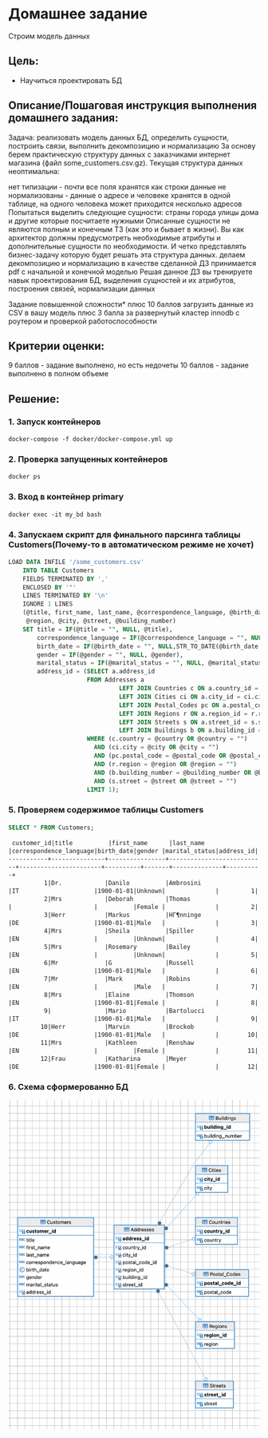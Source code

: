 # Домашнее задание
Строим модель данных
## Цель:

* Научиться проектировать БД

## Описание/Пошаговая инструкция выполнения домашнего задания:

Задача: реализовать модель данных БД, определить сущности, построить связи, выполнить декомпозицию и нормализацию
За основу берем практическую структуру данных с заказчиками интернет магазина (файл some_customers.csv.gz).
Текущая структура данных неоптимальна:

нет типизации - почти все поля хранятся как строки
данные не нормализованы - данные о адресе и человеке хранятся в одной таблице, на одного человека может приходится несколько адресов
Попытаться выделить следующие сущности:
страны
города
улицы
дома
и другие которые посчитаете нужными
Описанные сущности не являются полным и конечным ТЗ (как это и бывает в жизни). Вы как архитектор должны предусмотреть необходимые атрибуты и дополнительные сущности по необходимости. И четко представлять бизнес-задачу которую будет решать эта структура данных.
делаем декомпозицию и нормализацию
в качестве сделанной ДЗ принимается pdf с начальной и конечной моделью
Решая данное ДЗ вы тренируете навык проектирования БД, выделения сущностей и их атрибутов, построения связей, нормализации данных

Задание повышенной сложности*
плюс 10 баллов загрузить данные из CSV в вашу модель
плюс 3 балла за развернутый кластер innodb с роутером и проверкой работоспособности

## Критерии оценки:

9 баллов - задание выполнено, но есть недочеты
10 баллов - задание выполнено в полном объеме

## Решение:


### 1. Запуск контейнеров

```shell
docker-compose -f docker/docker-compose.yml up
```

### 2. Проверка запущенных контейнеров

```shell
docker ps
```

### 3. Вход в контейнер primary

```shell
docker exec -it my_bd bash
```

### 4. Запускаем скрипт для финального парсинга таблицы Customers(Почему-то в автоматическом режиме не хочет)

```sql
LOAD DATA INFILE '/some_customers.csv'
    INTO TABLE Customers
    FIELDS TERMINATED BY ','
    ENCLOSED BY '"'
    LINES TERMINATED BY '\n'
    IGNORE 1 LINES
    (@title, first_name, last_name, @correspondence_language, @birth_date, @gender, @marital_status, @country, @postal_code,
     @region, @city, @street, @building_number)
    SET title = IF(@title = "", NULL, @title),
        correspondence_language = IF(@correspondence_language = "", NULL, @correspondence_language),
        birth_date = IF(@birth_date = "", NULL,STR_TO_DATE(@birth_date, '%Y-%m-%d')),
        gender = IF(@gender = "", NULL, @gender),
        marital_status = IF(@marital_status = "", NULL, @marital_status),
        address_id = (SELECT a.address_id
                      FROM Addresses a
                               LEFT JOIN Countries c ON a.country_id = c.country_id
                               LEFT JOIN Cities ci ON a.city_id = ci.city_id
                               LEFT JOIN Postal_Codes pc ON a.postal_code_id = pc.postal_code_id
                               LEFT JOIN Regions r ON a.region_id = r.region_id
                               LEFT JOIN Streets s ON a.street_id = s.street_id
                               LEFT JOIN Buildings b ON a.building_id = b.building_id
                      WHERE (c.country = @country OR @country = "")
                        AND (ci.city = @city OR @city = "")
                        AND (pc.postal_code = @postal_code OR @postal_code = "")
                        AND (r.region = @region OR @region = "")
                        AND (b.building_number = @building_number OR @building_number = "")
                        AND (s.street = @street OR @street = "")
                      LIMIT 1);
```

### 5. Проверяем содержимое таблицы Customers

```sql
SELECT * FROM Customers;
```

```
 customer_id|title          |first_name      |last_name                  |correspondence_language|birth_date|gender |marital_status|address_id|
-----------+---------------+----------------+---------------------------+-----------------------+----------+-------+--------------+----------+
          1|Dr.            |Danilo          |Ambrosini                  |IT                     |1900-01-01|Unknown|              |         1|
          2|Mrs            |Deborah         |Thomas                     |                       |          |Female |              |         2|
          3|Herr           |Markus          |HГ¶nninge                  |DE                     |1900-01-01|Male   |              |         3|
          4|Mrs            |Sheila          |Spiller                    |EN                     |          |Unknown|              |         4|
          5|Mrs            |Rosemary        |Bailey                     |EN                     |          |Unknown|              |         5|
          6|Mr             |G               |Russell                    |EN                     |1900-01-01|Male   |              |         6|
          7|Mr             |Mark            |Robins                     |EN                     |          |Male   |              |         7|
          8|Mrs            |Elaine          |Thomson                    |EN                     |1900-01-01|Female |              |         8|
          9|               |Mario           |Bartolucci                 |IT                     |1900-01-01|Male   |              |         9|
         10|Herr           |Marvin          |Brockob                    |DE                     |1900-01-01|Male   |              |        10|
         11|Mrs            |Kathleen        |Renshaw                    |EN                     |          |Female |              |        11|
         12|Frau           |Katharina       |Meyer                      |DE                     |1900-01-01|Female |              |        12|
 ```

### 6. Схема сформерованно БД
![Изображение](2024-02-29.png)

